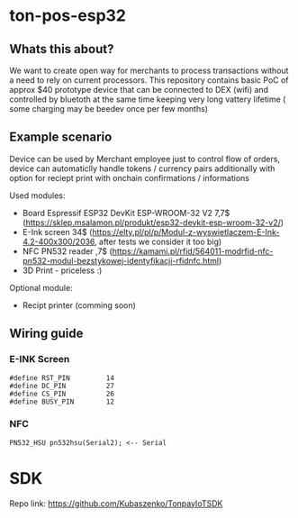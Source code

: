 # ton-pos-esp32

## Whats this about? 
We want to create open way for merchants to process transactions without a need to rely on current processors.
This repository contains basic PoC of approx $40 prototype device that can be connected to DEX (wifi) and controlled by bluetoth at the same time keeping very long vattery lifetime ( some charging may be beedev once per few months)

## Example scenario
Device can be used by Merchant employee just to control flow of orders, device can automaticlly handle tokens / currency pairs additionally with option for reciept print with onchain confirmations / informations  


Used modules:
- Board Espressif ESP32 DevKit ESP-WROOM-32 V2 7,7$ (https://sklep.msalamon.pl/produkt/esp32-devkit-esp-wroom-32-v2/)
- E-Ink screen 34$ (https://elty.pl/pl/p/Modul-z-wyswietlaczem-E-Ink-4.2-400x300/2036, after tests we consider it too big)
- NFC PN532 reader ,7$ (https://kamami.pl/rfid/564011-modrfid-nfc-pn532-modul-bezstykowej-identyfikacji-rfidnfc.html) 
- 3D Print - priceless :) 

Optional module:
- Recipt printer (comming soon)

## Wiring guide

### E-INK Screen 
```
#define RST_PIN         14
#define DC_PIN          27
#define CS_PIN          26
#define BUSY_PIN        12
```
### NFC 
```
PN532_HSU pn532hsu(Serial2); <-- Serial  
```

# SDK
Repo link: https://github.com/Kubaszenko/TonpayIoTSDK


